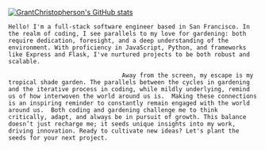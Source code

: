 [![GrantChristopherson's GitHub stats](https://github-readme-stats.vercel.app/api?username=GrantChristopherson&count_private=true&theme=react)](https://github.com/GrantChristopherson/github-readme-stats)

	Hello! I'm a full-stack software engineer based in San Francisco. In the realm of coding, I see parallels to my love for gardening: both require dedication, foresight, and a deep understanding of the environment. With proficiency in JavaScript, Python, and frameworks like Express and Flask, I've nurtured projects to be both robust and scalable.

									Away from the screen, my escape is my tropical shade garden. The parallels between the cycles in gardening and the iterative process in coding, while mildly underlying, remind us of how interwoven the world around us is.  Making these connections is an inspiring reminder to constantly remain engaged with the world around us.  Both coding and gardening challenge me to think critically, adapt, and always be in pursuit of growth. This balance doesn’t just recharge me; it seeds unique insights into my work, driving innovation. Ready to cultivate new ideas? Let's plant the seeds for your next project.
